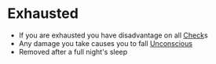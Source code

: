 # Exhausted

- If you are exhausted you have disadvantage on all [Check](../Game%20Structure/Check.md)s
- Any damage you take causes you to fall [Unconscious](Unconscious.md)
- Removed after a full night's sleep